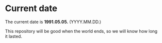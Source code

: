 # Current date

The current date is **1991.05.05.** (YYYY.MM.DD.)

This repository will be good when the world ends, so we will know how long it lasted.